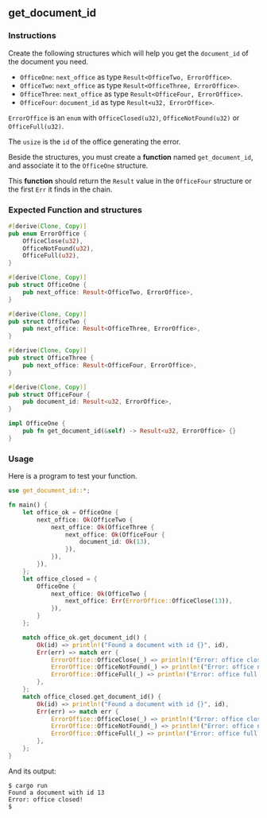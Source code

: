 ## get_document_id

### Instructions

Create the following structures which will help you get the `document_id` of the document you need.

- `OfficeOne`: `next_office` as type `Result<OfficeTwo, ErrorOffice>`.
- `OfficeTwo`: `next_office` as type `Result<OfficeThree, ErrorOffice>`.
- `OfficeThree`: `next_office` as type `Result<OfficeFour, ErrorOffice>`.
- `OfficeFour`: `document_id` as type `Result<u32, ErrorOffice>`.

`ErrorOffice` is an `enum` with `OfficeClosed(u32)`, `OfficeNotFound(u32)` or `OfficeFull(u32)`.

The `usize` is the `id` of the office generating the error.

Beside the structures, you must create a **function** named `get_document_id`, and associate it to the `OfficeOne` structure.

This **function** should return the `Result` value in the `OfficeFour` structure or the first `Err` it finds in the chain.

### Expected Function and structures

```rust
#[derive(Clone, Copy)]
pub enum ErrorOffice {
    OfficeClose(u32),
    OfficeNotFound(u32),
    OfficeFull(u32),
}

#[derive(Clone, Copy)]
pub struct OfficeOne {
    pub next_office: Result<OfficeTwo, ErrorOffice>,
}

#[derive(Clone, Copy)]
pub struct OfficeTwo {
    pub next_office: Result<OfficeThree, ErrorOffice>,
}

#[derive(Clone, Copy)]
pub struct OfficeThree {
    pub next_office: Result<OfficeFour, ErrorOffice>,
}

#[derive(Clone, Copy)]
pub struct OfficeFour {
    pub document_id: Result<u32, ErrorOffice>,
}

impl OfficeOne {
    pub fn get_document_id(&self) -> Result<u32, ErrorOffice> {}
}
```

### Usage

Here is a program to test your function.

```rust
use get_document_id::*;

fn main() {
    let office_ok = OfficeOne {
        next_office: Ok(OfficeTwo {
            next_office: Ok(OfficeThree {
                next_office: Ok(OfficeFour {
                    document_id: Ok(13),
                }),
            }),
        }),
    };
    let office_closed = {
        OfficeOne {
            next_office: Ok(OfficeTwo {
                next_office: Err(ErrorOffice::OfficeClose(13)),
            }),
        }
    };

    match office_ok.get_document_id() {
        Ok(id) => println!("Found a document with id {}", id),
        Err(err) => match err {
            ErrorOffice::OfficeClose(_) => println!("Error: office closed!"),
            ErrorOffice::OfficeNotFound(_) => println!("Error: office not found!"),
            ErrorOffice::OfficeFull(_) => println!("Error: office full!"),
        },
    };
    match office_closed.get_document_id() {
        Ok(id) => println!("Found a document with id {}", id),
        Err(err) => match err {
            ErrorOffice::OfficeClose(_) => println!("Error: office closed!"),
            ErrorOffice::OfficeNotFound(_) => println!("Error: office not found!"),
            ErrorOffice::OfficeFull(_) => println!("Error: office full!"),
        },
    };
}
```

And its output:

```console
$ cargo run
Found a document with id 13
Error: office closed!
$
```
